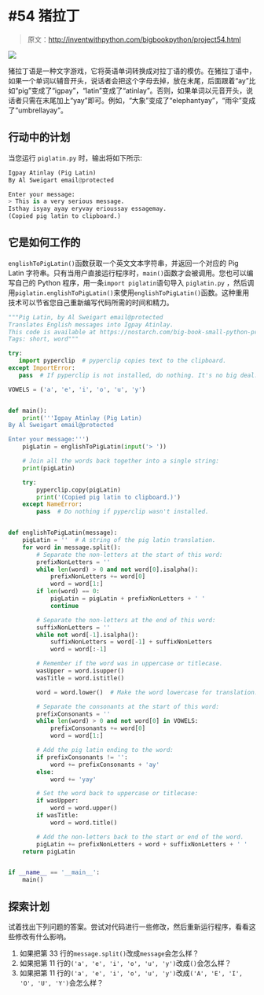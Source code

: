 # #54 猪拉丁

> 原文：<http://inventwithpython.com/bigbookpython/project54.html>

![](img/9d995d63aaead72cad01120081eb8f75.png)

猪拉丁语是一种文字游戏，它将英语单词转换成对拉丁语的模仿。在猪拉丁语中，如果一个单词以辅音开头，说话者会把这个字母去掉，放在末尾，后面跟着“ay”比如“pig”变成了“igpay”，“latin”变成了“atinlay”。否则，如果单词以元音开头，说话者只需在末尾加上“yay”即可。例如，“大象”变成了“elephantyay”，“雨伞”变成了“umbrellayay”。

## 行动中的计划

当您运行 `piglatin.py` 时，输出将如下所示:

```py
Igpay Atinlay (Pig Latin)
By Al Sweigart email@protected

Enter your message:
> This is a very serious message.
Isthay isyay ayay eryvay erioussay essagemay.
(Copied pig latin to clipboard.)
```

## 它是如何工作的

`englishToPigLatin()`函数获取一个英文文本字符串，并返回一个对应的 Pig Latin 字符串。只有当用户直接运行程序时，`main()`函数才会被调用。您也可以编写自己的 Python 程序，用一条`import piglatin`语句导入 `piglatin.py` ，然后调用`piglatin.englishToPigLatin()`来使用`englishToPigLatin()`函数。这种重用技术可以节省您自己重新编写代码所需的时间和精力。

```py
"""Pig Latin, by Al Sweigart email@protected
Translates English messages into Igpay Atinlay.
This code is available at https://nostarch.com/big-book-small-python-programming
Tags: short, word"""

try:
   import pyperclip  # pyperclip copies text to the clipboard.
except ImportError:
   pass  # If pyperclip is not installed, do nothing. It's no big deal.

VOWELS = ('a', 'e', 'i', 'o', 'u', 'y')


def main():
    print('''Igpay Atinlay (Pig Latin)
By Al Sweigart email@protected

Enter your message:''')
    pigLatin = englishToPigLatin(input('> '))

    # Join all the words back together into a single string:
    print(pigLatin)

    try:
        pyperclip.copy(pigLatin)
        print('(Copied pig latin to clipboard.)')
    except NameError:
        pass  # Do nothing if pyperclip wasn't installed.


def englishToPigLatin(message):
    pigLatin = ''  # A string of the pig latin translation.
    for word in message.split():
        # Separate the non-letters at the start of this word:
        prefixNonLetters = ''
        while len(word) > 0 and not word[0].isalpha():
            prefixNonLetters += word[0]
            word = word[1:]
        if len(word) == 0:
            pigLatin = pigLatin + prefixNonLetters + ' '
            continue

        # Separate the non-letters at the end of this word:
        suffixNonLetters = ''
        while not word[-1].isalpha():
            suffixNonLetters = word[-1] + suffixNonLetters
            word = word[:-1]

        # Remember if the word was in uppercase or titlecase.
        wasUpper = word.isupper()
        wasTitle = word.istitle()

        word = word.lower()  # Make the word lowercase for translation.

        # Separate the consonants at the start of this word:
        prefixConsonants = ''
        while len(word) > 0 and not word[0] in VOWELS:
            prefixConsonants += word[0]
            word = word[1:]

        # Add the pig latin ending to the word:
        if prefixConsonants != '':
            word += prefixConsonants + 'ay'
        else:
            word += 'yay'

        # Set the word back to uppercase or titlecase:
        if wasUpper:
            word = word.upper()
        if wasTitle:
            word = word.title()

        # Add the non-letters back to the start or end of the word.
        pigLatin += prefixNonLetters + word + suffixNonLetters + ' '
    return pigLatin


if __name__ == '__main__':
    main() 
```

## 探索计划

试着找出下列问题的答案。尝试对代码进行一些修改，然后重新运行程序，看看这些修改有什么影响。

1.  如果把第 33 行的`message.split()`改成`message`会怎么样？
2.  如果把第 11 行的`('a', 'e', 'i', 'o', 'u', 'y')`改成`()`会怎么样？
3.  如果把第 11 行的`('a', 'e', 'i', 'o', 'u', 'y')`改成`('A', 'E', 'I', 'O', 'U', 'Y')`会怎么样？